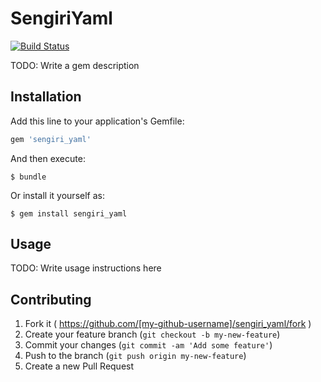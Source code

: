 # SengiriYaml

[![Build Status](https://travis-ci.org/sue445/sengiri_yaml.svg?branch=master)](https://travis-ci.org/sue445/sengiri_yaml)

TODO: Write a gem description

## Installation

Add this line to your application's Gemfile:

```ruby
gem 'sengiri_yaml'
```

And then execute:

    $ bundle

Or install it yourself as:

    $ gem install sengiri_yaml

## Usage

TODO: Write usage instructions here

## Contributing

1. Fork it ( https://github.com/[my-github-username]/sengiri_yaml/fork )
2. Create your feature branch (`git checkout -b my-new-feature`)
3. Commit your changes (`git commit -am 'Add some feature'`)
4. Push to the branch (`git push origin my-new-feature`)
5. Create a new Pull Request
